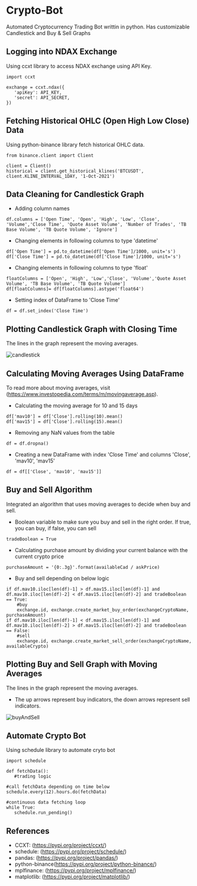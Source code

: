 # Crypto-Bot
 Automated Cryptocurrency Trading Bot writtin in python. Has customizable Candlestick and Buy & Sell Graphs

## Logging into NDAX Exchange
Using ccxt library to access NDAX exchange using API Key.
```
import ccxt

exchange = ccxt.ndax({
   'apiKey': API_KEY,
   'secret': API_SECRET,
})
```
## Fetching Historical OHLC (Open High Low Close) Data
Using python-binance library fetch historical OHLC data.
```
from binance.client import Client

client = Client()
historical = client.get_historical_klines('BTCUSDT', client.KLINE_INTERVAL_1DAY, '1-Oct-2021')
```
## Data Cleaning for Candlestick Graph
- Adding column names
```
df.columns = ['Open Time', 'Open', 'High', 'Low', 'Close', 'Volume','Close Time', 'Quote Asset Volume', 'Number of Trades', 'TB Base Volume', 'TB Quote Volume', 'Ignore']
 ```

- Changing elements in following columns to type 'datetime'
```
df['Open Time'] = pd.to_datetime(df['Open Time']/1000, unit='s')
df['Close Time'] = pd.to_datetime(df['Close Time']/1000, unit='s')
```

- Changing elements in following columns to type 'float'
```
floatColumns = ['Open', 'High', 'Low','Close', 'Volume','Quote Asset Volume', 'TB Base Volume', 'TB Quote Volume']
df[floatColumns]= df[floatColumns].astype('float64')
```

- Setting index of DataFrame to 'Close Time'
```
df = df.set_index('Close Time')
```
## Plotting Candlestick Graph with Closing Time
The lines in the graph represent the moving averages.

![candlestick](https://user-images.githubusercontent.com/41726552/159150975-c86b4c74-0428-4832-b797-7538cb592210.png)

## Calculating Moving Averages Using DataFrame
To read more about moving averages, visit (https://www.investopedia.com/terms/m/movingaverage.asp).
- Calculating the moving average for 10 and 15 days
```
df['mav10'] = df['Close'].rolling(10).mean()
df['mav15'] = df['Close'].rolling(15).mean()
```
- Removing any NaN values from the table
```
df = df.dropna()
```
- Creating a new DataFrame with index 'Close Time' and columns 'Close', 'mav10', 'mav15'
```
df = df[['Close', 'mav10', 'mav15']]
```

## Buy and Sell Algorithm
Integrated an algorithm that uses moving averages to decide when buy and sell.
- Boolean variable to make sure you buy and sell in the right order. If true, you can buy, if false, you can sell
```
tradeBoolean = True
```
- Calculating purchase amount by dividing your current balance with the current crypto price
```
purchaseAmount = '{0:.3g}'.format(availableCad / askPrice)
```
- Buy and sell depending on below logic
```
if df.mav10.iloc[len(df)-1] > df.mav15.iloc[len(df)-1] and df.mav10.iloc[len(df)-2] < df.mav15.iloc[len(df)-2] and tradeBoolean == True:
    #buy
    exchange.id, exchange.create_market_buy_order(exchangeCryptoName, purchaseAmount)
if df.mav10.iloc[len(df)-1] < df.mav15.iloc[len(df)-1] and df.mav10.iloc[len(df)-2] > df.mav15.iloc[len(df)-2] and tradeBoolean == False:
    #sell
    exchange.id, exchange.create_market_sell_order(exchangeCryptoName, availableCrypto)
```

## Plotting Buy and Sell Graph with Moving Averages
The lines in the graph represent the moving averages.
- The up arrows represent buy indicators, the down arrows represent sell indicators.

![buyAndSell](https://user-images.githubusercontent.com/41726552/159150970-f81e5fad-28ba-4c11-abf2-2901a803e8de.png)

## Automate Crypto Bot
Using schedule library to automate cryto bot
```
import schedule

def fetchData():
   #trading logic

#call fetchData depending on time below
schedule.every(12).hours.do(fetchData)

#continuous data fetching loop
while True:
   schedule.run_pending()
```
## References
- CCXT: (https://pypi.org/project/ccxt/)
- schedule: (https://pypi.org/project/schedule/)
- pandas: (https://pypi.org/project/pandas/)
- python-binance(https://pypi.org/project/python-binance/)
- mplfinance: (https://pypi.org/project/mplfinance/)
- matplotlib: (https://pypi.org/project/matplotlib/)
